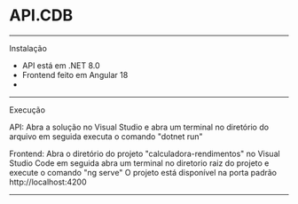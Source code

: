 # API.CDB

--------------------------------
Instalação

- API está em .NET 8.0
- Frontend feito em Angular 18
- 
--------------------------------
Execução

API: Abra a solução no Visual Studio e abra um terminal no diretório do arquivo
em seguida executa o comando "dotnet run"

Frontend: Abra o diretório do projeto "calculadora-rendimentos" no Visual Studio Code
em seguida abra um terminal no diretorio raiz do projeto e execute o comando "ng serve"
O projeto está disponível na porta padrão http://localhost:4200


--------------------------------
